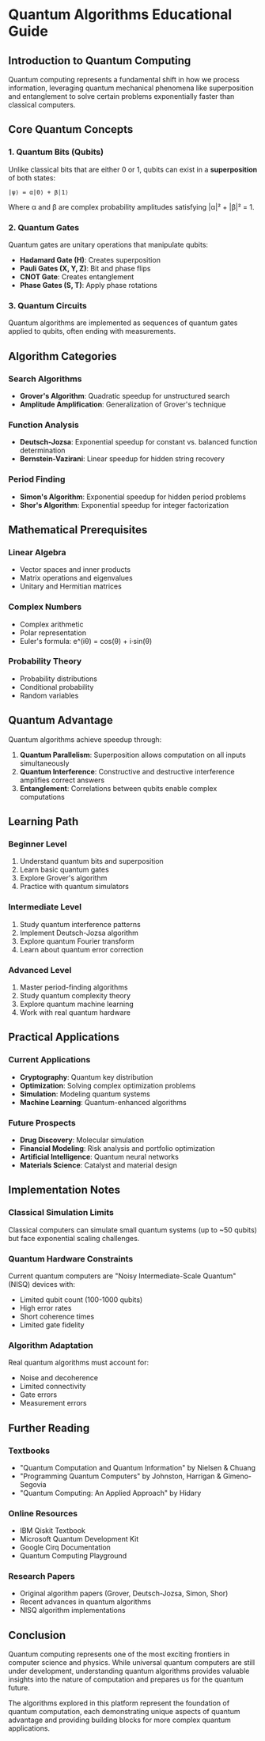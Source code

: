 # Quantum Algorithms Educational Guide

## Introduction to Quantum Computing

Quantum computing represents a fundamental shift in how we process information, leveraging quantum mechanical phenomena like superposition and entanglement to solve certain problems exponentially faster than classical computers.

## Core Quantum Concepts

### 1. Quantum Bits (Qubits)
Unlike classical bits that are either 0 or 1, qubits can exist in a **superposition** of both states:

```
|ψ⟩ = α|0⟩ + β|1⟩
```

Where α and β are complex probability amplitudes satisfying |α|² + |β|² = 1.

### 2. Quantum Gates
Quantum gates are unitary operations that manipulate qubits:

- **Hadamard Gate (H)**: Creates superposition
- **Pauli Gates (X, Y, Z)**: Bit and phase flips
- **CNOT Gate**: Creates entanglement
- **Phase Gates (S, T)**: Apply phase rotations

### 3. Quantum Circuits
Quantum algorithms are implemented as sequences of quantum gates applied to qubits, often ending with measurements.

## Algorithm Categories

### Search Algorithms
- **Grover's Algorithm**: Quadratic speedup for unstructured search
- **Amplitude Amplification**: Generalization of Grover's technique

### Function Analysis
- **Deutsch-Jozsa**: Exponential speedup for constant vs. balanced function determination
- **Bernstein-Vazirani**: Linear speedup for hidden string recovery

### Period Finding
- **Simon's Algorithm**: Exponential speedup for hidden period problems
- **Shor's Algorithm**: Exponential speedup for integer factorization

## Mathematical Prerequisites

### Linear Algebra
- Vector spaces and inner products
- Matrix operations and eigenvalues
- Unitary and Hermitian matrices

### Complex Numbers
- Complex arithmetic
- Polar representation
- Euler's formula: e^(iθ) = cos(θ) + i·sin(θ)

### Probability Theory
- Probability distributions
- Conditional probability
- Random variables

## Quantum Advantage

Quantum algorithms achieve speedup through:

1. **Quantum Parallelism**: Superposition allows computation on all inputs simultaneously
2. **Quantum Interference**: Constructive and destructive interference amplifies correct answers
3. **Entanglement**: Correlations between qubits enable complex computations

## Learning Path

### Beginner Level
1. Understand quantum bits and superposition
2. Learn basic quantum gates
3. Explore Grover's algorithm
4. Practice with quantum simulators

### Intermediate Level
1. Study quantum interference patterns
2. Implement Deutsch-Jozsa algorithm
3. Explore quantum Fourier transform
4. Learn about quantum error correction

### Advanced Level
1. Master period-finding algorithms
2. Study quantum complexity theory
3. Explore quantum machine learning
4. Work with real quantum hardware

## Practical Applications

### Current Applications
- **Cryptography**: Quantum key distribution
- **Optimization**: Solving complex optimization problems
- **Simulation**: Modeling quantum systems
- **Machine Learning**: Quantum-enhanced algorithms

### Future Prospects
- **Drug Discovery**: Molecular simulation
- **Financial Modeling**: Risk analysis and portfolio optimization
- **Artificial Intelligence**: Quantum neural networks
- **Materials Science**: Catalyst and material design

## Implementation Notes

### Classical Simulation Limits
Classical computers can simulate small quantum systems (up to ~50 qubits) but face exponential scaling challenges.

### Quantum Hardware Constraints
Current quantum computers are "Noisy Intermediate-Scale Quantum" (NISQ) devices with:
- Limited qubit count (100-1000 qubits)
- High error rates
- Short coherence times
- Limited gate fidelity

### Algorithm Adaptation
Real quantum algorithms must account for:
- Noise and decoherence
- Limited connectivity
- Gate errors
- Measurement errors

## Further Reading

### Textbooks
- "Quantum Computation and Quantum Information" by Nielsen & Chuang
- "Programming Quantum Computers" by Johnston, Harrigan & Gimeno-Segovia
- "Quantum Computing: An Applied Approach" by Hidary

### Online Resources
- IBM Qiskit Textbook
- Microsoft Quantum Development Kit
- Google Cirq Documentation
- Quantum Computing Playground

### Research Papers
- Original algorithm papers (Grover, Deutsch-Jozsa, Simon, Shor)
- Recent advances in quantum algorithms
- NISQ algorithm implementations

## Conclusion

Quantum computing represents one of the most exciting frontiers in computer science and physics. While universal quantum computers are still under development, understanding quantum algorithms provides valuable insights into the nature of computation and prepares us for the quantum future.

The algorithms explored in this platform represent the foundation of quantum computation, each demonstrating unique aspects of quantum advantage and providing building blocks for more complex quantum applications.
